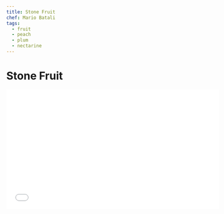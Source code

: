 ```yaml
---
title: Stone Fruit
chef: Mario Batali
tags:
  - fruit
  - peach
  - plum
  - nectarine
---
```


# Stone Fruit

<iframe width="560" height="315" src="//www.youtube.com/embed/VKwvDQm_XTs" frameborder="0" allowfullscreen></iframe>
